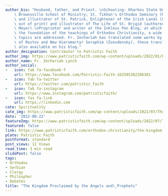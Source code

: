 ```yaml
---
author_bio: "Husband, father, and Priest. \nSchooling: Kharkov State University (Ukraine);\
    \ Brownsville School of Ministry; St. Tikhon's Orthodox Seminary (M.Div.).\nAuthor\
    \ and illustrator of St. Patrick, Enlightener of the Irish Lands (Conciliar Press,\
    \ out of print) and illustrator of The Life of St. Brigid (authored by Jane G.\
    \ Meyer).\nProprietor and writer at the Inkless Pen Blog, at which, based on \
    \ the foundation of the teachings of Orthodox Christianity, a wide variety of\
    \ topics are addressed. Fr. Zechariah has translated some works by St. Dimitry\
    \ of Rostov and New Hieromartyr Seraphim (Zvesdensky), these translations are\
    \ also available on his blog."
author_designation: Contributor to Patristic Faith
author_img: https://www.patristicfaith.com/wp-content/uploads/2022/01/Fr.-Zechariah-Lynch-150x150.png
author_name: Fr. Zechariah Lynch
author_social:
-   icon: fab fa-facebook-f
    url: https://www.facebook.com/Patristic-Faith-102505382206381
-   icon: fab fa-twitter
    url: https://twitter.com/patristic_faith
-   icon: fab fa-instagram
    url: https://www.instagram.com/patristicfaith/
-   icon: fas fa-link
    url: https://linkedin.com
cate: Spirituality
cate_img: https://www.patristicfaith.com/wp-content/uploads/2022/07/The-Kingdom-Proclaimed-by-the-Angels-and-Prophets.png
date: '2022-08-22'
featureImg: https://www.patristicfaith.com/wp-content/uploads/2022/07/The-Kingdom-Proclaimed-by-the-Angels-and-Prophets.png
featured: false
link: https://www.patristicfaith.com/orthodox-christianity/the-kingdom-proclaimed-by-the-angels-and-prophets/
pCate: Patristic Faith
postFormat: standard
post_views: 12 Views
read_time: 3 min read
slidePost: false
tags:
- Orthodox
- Serbian
- Clergy
- Philospher
- Debates
title: "The Kingdom Proclaimed by the Angels and\_Prophets"
---
```

